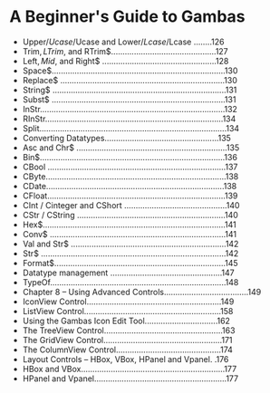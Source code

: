 # A Beginner's Guide to Gambas

* Upper$/Ucase$/Ucase and Lower$/Lcase$/Lcase ........126
* Trim$, LTrim$, and RTrim$..............................................127
* Left$, Mid$, and Right$ ..................................................128
* Space$............................................................................130
* Replace$ ........................................................................130
* String$ ............................................................................131
* Subst$ ............................................................................131
* InStr.................................................................................132
* RInStr..............................................................................134
* Split..................................................................................134
* Converting Data­types..................................................135
* Asc and Chr$ ..................................................................135
* Bin$.................................................................................136
* CBool ..............................................................................137
* CByte...............................................................................138
* CDate..............................................................................138
* CFloat..............................................................................139
* CInt / Cinteger and CShort .............................................140
* CStr / CString .................................................................140
* Hex$................................................................................141
* Conv$ .............................................................................141
* Val and Str$ ....................................................................142
* Str$ .................................................................................142
* Format$...........................................................................145
* Datatype management .................................................147
* TypeOf.............................................................................148
* Chapter 8 – Using Advanced Controls.....................................149
* IconView Control...........................................................149
* ListView Control............................................................158
* Using the Gambas Icon Edit Tool................................162
* The TreeView Control....................................................163
* The GridView Control....................................................171
* The ColumnView Control..............................................174
* Layout Controls – HBox, VBox, HPanel and Vpanel. .176
* HBox and VBox...............................................................177
* HPanel and Vpanel..........................................................177